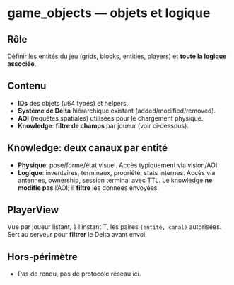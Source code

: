 # game_objects — objets et logique

## Rôle
Définir les entités du jeu (grids, blocks, entities, players) et **toute la logique associée**.

## Contenu
- **IDs** des objets (u64 typés) et helpers.
- **Système de Delta** hiérarchique existant (added/modified/removed).
- **AOI** (requêtes spatiales) utilisées pour le chargement physique.
- **Knowledge**: **filtre de champs** par joueur (voir ci‑dessous).

## Knowledge: deux canaux par entité
- **Physique**: pose/forme/état visuel. Accès typiquement via vision/AOI.
- **Logique**: inventaires, terminaux, propriété, stats internes. Accès via antennes, ownership, session terminal avec TTL.
Le knowledge **ne modifie pas** l’AOI; il **filtre** les données envoyées.

## PlayerView
Vue par joueur listant, à l’instant T, les paires `(entité, canal)` autorisées. Sert au serveur pour **filtrer** le Delta avant envoi.

## Hors‑périmètre
- Pas de rendu, pas de protocole réseau ici.